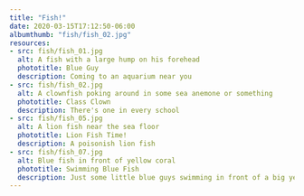 ```yaml
---
title: "Fish!"
date: 2020-03-15T17:12:50-06:00
albumthumb: "fish/fish_02.jpg"
resources:
- src: fish/fish_01.jpg
  alt: A fish with a large hump on his forehead
  phototitle: Blue Guy
  description: Coming to an aquarium near you
- src: fish/fish_02.jpg
  alt: A clownfish poking around in some sea anemone or something
  phototitle: Class Clown
  description: There's one in every school
- src: fish/fish_05.jpg
  alt: A lion fish near the sea floor
  phototitle: Lion Fish Time!
  description: A poisonish lion fish
- src: fish/fish_07.jpg
  alt: Blue fish in front of yellow coral
  phototitle: Swimming Blue Fish
  description: Just some little blue guys swimming in front of a big yellow guy
---
```

